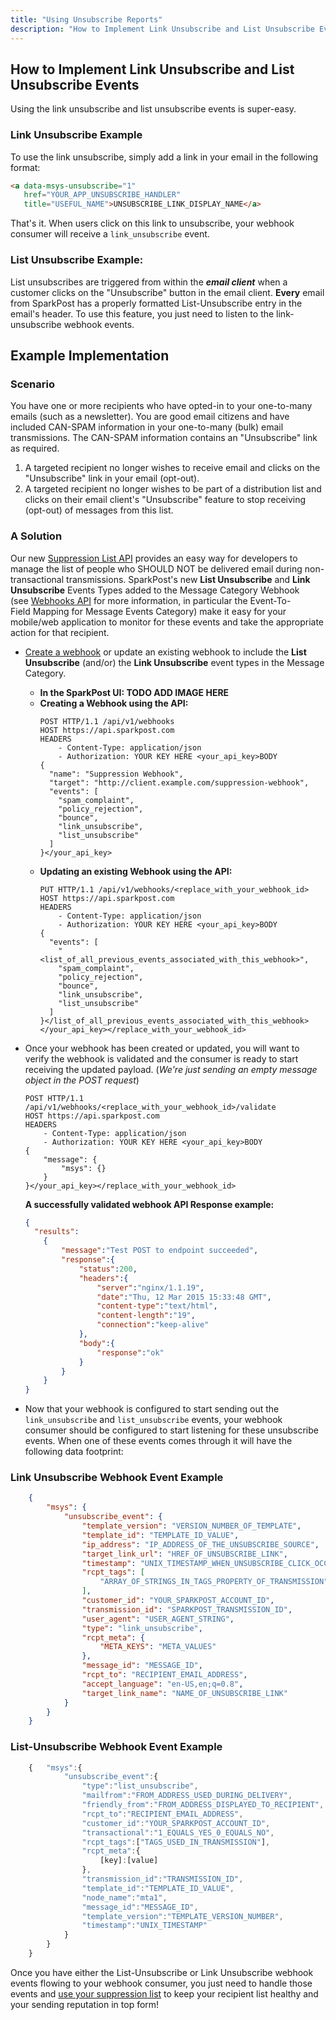 ```yaml
---
title: "Using Unsubscribe Reports"
description: "How to Implement Link Unsubscribe and List Unsubscribe Events Using the link unsubscribe and list unsubscribe events is super easy Link Unsubscribe Example To use the link unsubscribe simply add a link in your email in the following format a data msys unsubscribe 1 href YOURAPPUNSUBSCRIBEHANDLER title USEFULNAME UNSUBSCRIBELINKDISPLAY NAME..."
---
```


## How to Implement Link Unsubscribe and List Unsubscribe Events

Using the link unsubscribe and list unsubscribe events is super-easy.

### Link Unsubscribe Example

To use the link unsubscribe, simply add a link in your email in the following format:

```html
<a data-msys-unsubscribe="1"
   href="YOUR_APP_UNSUBSCRIBE_HANDLER"
   title="USEFUL_NAME">UNSUBSCRIBE_LINK_DISPLAY_NAME</a>
```

That's it. When users click on this link to unsubscribe, your webhook consumer will receive a `link_unsubscribe` event.

### List Unsubscribe Example:

List unsubscribes are triggered from within the ***email client*** when a customer clicks on the "Unsubscribe" button in the email client. **Every** email from SparkPost has a properly formatted List-Unsubscribe entry in the email's header. To use this feature, you just need to listen to the link-unsubscribe webhook events.

## Example Implementation

### Scenario

You have one or more recipients who have opted-in to your one-to-many emails (such as a newsletter). You are good email citizens and have included CAN-SPAM information in your one-to-many (bulk) email transmissions. The CAN-SPAM information contains an "Unsubscribe" link as required.

1. A targeted recipient no longer wishes to receive email and clicks on the "Unsubscribe" link in your email (opt-out).
1. A targeted recipient no longer wishes to be part of a distribution list and clicks on their email client's "Unsubscribe" feature to stop receiving (opt-out) of messages from this list.

### A Solution

Our new [Suppression List API](https://www.sparkpost.com/api#/reference/suppression-list "Suppression List API Documentation") provides an easy way for developers to manage the list of people who SHOULD NOT be delivered email during non-transactional transmissions. SparkPost's new **List Unsubscribe** and **Link Unsubscribe** Events Types added to the Message Category Webhook (see [Webhooks API](https://www.sparkpost.com/api#/reference/webhooks) for more information, in particular the Event-To-Field Mapping for Message Events Category) make it easy for your mobile/web application to monitor for these events and take the appropriate action for that recipient.

* [Create a webhook](https://support.sparkpost.com/customer/portal/articles/1929974-defining-webhooks "Create Webhooks") or update an existing webhook to include the **List Unsubscribe** (and/or) the **Link Unsubscribe** event types in the Message Category.
    * **In the SparkPost UI: TODO ADD IMAGE HERE**
    * **Creating a Webhook using the API:**
        ```
        POST HTTP/1.1 /api/v1/webhooks
        HOST https://api.sparkpost.com
        HEADERS
            - Content-Type: application/json
            - Authorization: YOUR KEY HERE <your_api_key>BODY
        {
          "name": "Suppression Webhook",
          "target": "http://client.example.com/suppression-webhook",
          "events": [
            "spam_complaint",
            "policy_rejection",
            "bounce",
            "link_unsubscribe",
            "list_unsubscribe"
          ]
        }</your_api_key>
        ```
    * **Updating an existing Webhook using the API:**
        ```
        PUT HTTP/1.1 /api/v1/webhooks/<replace_with_your_webhook_id>
        HOST https://api.sparkpost.com
        HEADERS
            - Content-Type: application/json
            - Authorization: YOUR KEY HERE <your_api_key>BODY
        {
          "events": [
            "<list_of_all_previous_events_associated_with_this_webhook>",
            "spam_complaint",
            "policy_rejection",
            "bounce",
            "link_unsubscribe",
            "list_unsubscribe"
          ]
        }</list_of_all_previous_events_associated_with_this_webhook></your_api_key></replace_with_your_webhook_id>
        ```
* Once your webhook has been created or updated, you will want to verify the webhook is validated and the consumer is ready to start receiving the updated payload. (*We're just sending an empty message object in the POST request*)
    ```
    POST HTTP/1.1 /api/v1/webhooks/<replace_with_your_webhook_id>/validate
    HOST https://api.sparkpost.com
    HEADERS
        - Content-Type: application/json
        - Authorization: YOUR KEY HERE <your_api_key>BODY
    {
        "message": {
            "msys": {}
        }
    }</your_api_key></replace_with_your_webhook_id>
    ```

    **A successfully validated webhook API Response example:**
    ```json
    {
      "results":
        {
            "message":"Test POST to endpoint succeeded",
            "response":{
                "status":200,
                "headers":{
                    "server":"nginx/1.1.19",
                    "date":"Thu, 12 Mar 2015 15:33:48 GMT",
                    "content-type":"text/html",
                    "content-length":"19",
                    "connection":"keep-alive"
                },
                "body":{
                    "response":"ok"
                }
            }
        }
    }
    ```
*   Now that your webhook is configured to start sending out the `link_unsubscribe` and `list_unsubscribe` events, your webhook consumer should be configured to start listening for these unsubscribe events. When one of these events comes through it will have the following data footprint:

### Link Unsubscribe Webhook Event Example

```json
    {
        "msys": {
            "unsubscribe_event": {
                "template_version": "VERSION_NUMBER_OF_TEMPLATE",
                "template_id": "TEMPLATE_ID_VALUE",
                "ip_address": "IP_ADDRESS_OF_THE_UNSUBSCRIBE_SOURCE",
                "target_link_url": "HREF_OF_UNSUBSCRIBE_LINK",
                "timestamp": "UNIX_TIMESTAMP_WHEN_UNSUBSCRIBE_CLICK_OCCURRED",
                "rcpt_tags": [
                    "ARRAY_OF_STRINGS_IN_TAGS_PROPERTY_OF_TRANSMISSION"
                ],
                "customer_id": "YOUR_SPARKPOST_ACCOUNT_ID",
                "transmission_id": "SPARKPOST_TRANSMISSION_ID",
                "user_agent": "USER_AGENT_STRING",
                "type": "link_unsubscribe",
                "rcpt_meta": {
                    "META_KEYS": "META_VALUES"
                },
                "message_id": "MESSAGE_ID",
                "rcpt_to": "RECIPIENT_EMAIL_ADDRESS",
                "accept_language": "en-US,en;q=0.8",
                "target_link_name": "NAME_OF_UNSUBSCRIBE_LINK"
            }
        }
    }
```

### List-Unsubscribe Webhook Event Example

```js
    {   "msys":{
            "unsubscribe_event":{
                "type":"list_unsubscribe",
                "mailfrom":"FROM_ADDRESS_USED_DURING_DELIVERY",
                "friendly_from":"FROM_ADDRESS_DISPLAYED_TO_RECIPIENT",
                "rcpt_to":"RECIPIENT_EMAIL_ADDRESS",
                "customer_id":"YOUR_SPARKPOST_ACCOUNT_ID",
                "transactional":"1_EQUALS_YES_0_EQUALS_NO",
                "rcpt_tags":["TAGS_USED_IN_TRANSMISSION"],
                "rcpt_meta":{
                    [key]:[value]
                },
                "transmission_id":"TRANSMISSION_ID",
                "template_id":"TEMPLATE_ID_VALUE",
                "node_name":"mta1",
                "message_id":"MESSAGE_ID",
                "template_version":"TEMPLATE_VERSION_NUMBER",
                "timestamp":"UNIX_TIMESTAMP"
            }
        }
    }
```

Once you have either the List-Unsubscribe or Link Unsubscribe webhook events flowing to your webhook consumer, you just need to handle those events and [use your suppression list](https://www.sparkpost.com/api#/reference/suppression-list) to keep your recipient list healthy and your sending reputation in top form!
